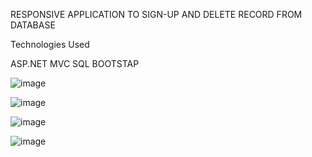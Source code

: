RESPONSIVE APPLICATION TO SIGN-UP AND DELETE RECORD FROM DATABASE

Technologies Used

ASP.NET
MVC
SQL
BOOTSTAP

![image](https://user-images.githubusercontent.com/96921283/193556685-a8319a0a-241b-4191-91c0-96c3067a3209.png)

![image](https://user-images.githubusercontent.com/96921283/193556924-12f20056-a4a5-4746-898a-b21a5c03c0d8.png)

![image](https://user-images.githubusercontent.com/96921283/193556979-9517e4bc-7f41-4be5-a6a6-015c319305de.png)
  
![image](https://user-images.githubusercontent.com/96921283/193557222-a113c8ad-6d64-424c-b1a2-c913d3578cb7.png)
